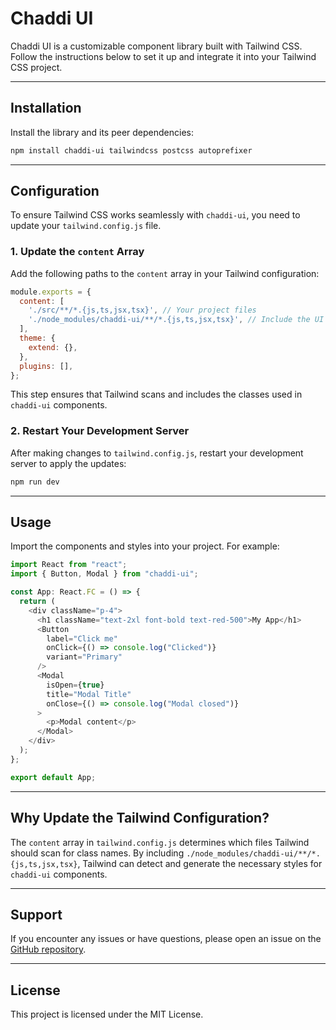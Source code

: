 # Chaddi UI

Chaddi UI is a customizable component library built with Tailwind CSS. Follow the instructions below to set it up and integrate it into your Tailwind CSS project.

---

## **Installation**

Install the library and its peer dependencies:

```bash
npm install chaddi-ui tailwindcss postcss autoprefixer
```


---

## **Configuration**

To ensure Tailwind CSS works seamlessly with `chaddi-ui`, you need to update your `tailwind.config.js` file.

### **1. Update the `content` Array**

Add the following paths to the `content` array in your Tailwind configuration:

```js
module.exports = {
  content: [
    './src/**/*.{js,ts,jsx,tsx}', // Your project files
    './node_modules/chaddi-ui/**/*.{js,ts,jsx,tsx}', // Include the UI library
  ],
  theme: {
    extend: {},
  },
  plugins: [],
};
```

This step ensures that Tailwind scans and includes the classes used in `chaddi-ui` components.

### **2. Restart Your Development Server**

After making changes to `tailwind.config.js`, restart your development server to apply the updates:

```bash
npm run dev
```

---

## **Usage**

Import the components and styles into your project. For example:

```js
import React from "react";
import { Button, Modal } from "chaddi-ui";

const App: React.FC = () => {
  return (
    <div className="p-4">
      <h1 className="text-2xl font-bold text-red-500">My App</h1>
      <Button
        label="Click me"
        onClick={() => console.log("Clicked")}
        variant="Primary"
      />
      <Modal
        isOpen={true}
        title="Modal Title"
        onClose={() => console.log("Modal closed")}
      >
        <p>Modal content</p>
      </Modal>
    </div>
  );
};

export default App;
```

---

## **Why Update the Tailwind Configuration?**

The `content` array in `tailwind.config.js` determines which files Tailwind should scan for class names. By including `./node_modules/chaddi-ui/**/*.{js,ts,jsx,tsx}`, Tailwind can detect and generate the necessary styles for `chaddi-ui` components.

---

## **Support**

If you encounter any issues or have questions, please open an issue on the [GitHub repository](https://github.com/Spirit-Hacker/chaddi-ui).

---

## **License**

This project is licensed under the MIT License.
